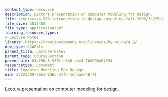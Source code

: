 ```yaml
---
content_type: resource
description: Lecture presentation on computer modeling for design.
file: /courses/4-500-introduction-to-design-computing-fall-2008/3c225a8926b17d6c31f41eaaa3d46f4f_lec3b.pdf
file_size: 3813458
file_type: application/pdf
learning_resource_types:
- Lecture Notes
license: https://creativecommons.org/licenses/by-nc-sa/4.0/
ocw_type: OCWFile
parent_title: Lecture Notes
parent_type: CourseSection
parent_uid: 83a790a5-980f-c1b0-a4e4-7b099846f294
resourcetype: Document
title: Computer Modeling For Design
uid: 3c225a89-26b1-7d6c-31f4-1eaaa3d46f4f
---
```

Lecture presentation on computer modeling for design.